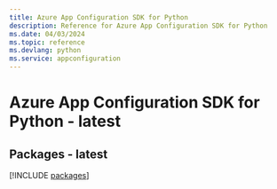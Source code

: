 ```yaml
---
title: Azure App Configuration SDK for Python
description: Reference for Azure App Configuration SDK for Python
ms.date: 04/03/2024
ms.topic: reference
ms.devlang: python
ms.service: appconfiguration
---
```

# Azure App Configuration SDK for Python - latest
## Packages - latest
[!INCLUDE [packages](app-configuration-index.md)]
